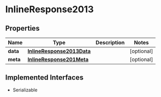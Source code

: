 

# InlineResponse2013


## Properties

Name | Type | Description | Notes
------------ | ------------- | ------------- | -------------
**data** | [**InlineResponse2013Data**](InlineResponse2013Data.md) |  |  [optional]
**meta** | [**InlineResponse201Meta**](InlineResponse201Meta.md) |  |  [optional]


## Implemented Interfaces

* Serializable


